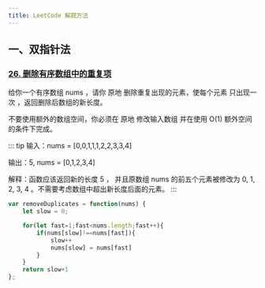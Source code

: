 ```yaml
---
title: LeetCode 解题方法
---
```


## 一、双指针法

### [26. 删除有序数组中的重复项](https://leetcode-cn.com/problems/remove-duplicates-from-sorted-array/)

给你一个有序数组 nums ，请你 原地 删除重复出现的元素，使每个元素 只出现一次 ，返回删除后数组的新长度。

不要使用额外的数组空间，你必须在 原地 修改输入数组 并在使用 O(1) 额外空间的条件下完成。

::: tip
输入：nums = [0,0,1,1,1,2,2,3,3,4]

输出：5, nums = [0,1,2,3,4]

解释：函数应该返回新的长度 5 ， 并且原数组 nums 的前五个元素被修改为 0, 1, 2, 3, 4 。不需要考虑数组中超出新长度后面的元素。
:::

```js
var removeDuplicates = function(nums) {
    let slow = 0;

    for(let fast=1;fast<nums.length;fast++){
        if(nums[slow]!==nums[fast]){
            slow++
            nums[slow] = nums[fast]
        }
    }
    return slow+1
};
```